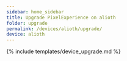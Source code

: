 ```yaml
---
sidebar: home_sidebar
title: Upgrade PixelExperience on alioth
folder: upgrade
permalink: /devices/alioth/upgrade/
device: alioth
---
```

{% include templates/device_upgrade.md %}
